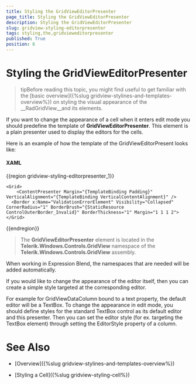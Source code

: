 ```yaml
---
title: Styling the GridViewEditorPresenter
page_title: Styling the GridViewEditorPresenter
description: Styling the GridViewEditorPresenter
slug: gridview-styling-editorpresenter
tags: styling,the,gridvieweditorpresenter
published: True
position: 6
---
```


# Styling the GridViewEditorPresenter

>tipBefore reading this topic, you might find useful to get familiar with the [basic overview]({%slug gridview-stylines-and-templates-overview%}) on styling the visual appearance of the __RadGridView__and its elements.
        
If you want to change the appearance of a cell when it enters edit mode you should predefine the template of __GridViewEditorPresenter__. This element is a plain presenter used to display the editors for the cells.
        

Here is an example of how the template of the GridViewEditorPresent looks like:
        

#### __XAML__

{{region gridview-styling-editorpresenter_1}}

	<Grid> 
		<ContentPresenter Margin="{TemplateBinding Padding}" VerticalAlignment="{TemplateBinding VerticalContentAlignment}" />
	  <Border x:Name="ValidationErrorElement" Visibility="Collapsed" CornerRadius="1" BorderBrush="{StaticResource ControlOuterBorder_Invalid}" BorderThickness="1" Margin="1 1 1 2">
	</Grid>
{{endregion}}

>The __GridViewEditorPresenter__ element is located in the __Telerik.Windows.Controls.GridView__ namespace of the __Telerik.Windows.Controls.GridView__ assembly.
            
When working in Expression Blend, the namespaces that are needed will be added automatically.

If you would like to change the appearance of the editor itself, then you can create a simple style targeted at the corresponding editor.

For example for GridViewDataColumn bound to a text property, the default editor will be a TextBox. To change the appearance in edit mode, you should define styles for the standard TextBox control as its default editor and this presenter. Then you can set the editor style (for ex. targeting the TextBox element) through setting the EditorStyle property of a column.
        
# See Also

 * [Overview]({%slug gridview-stylines-and-templates-overview%})

 * [Styling a Cell]({%slug gridview-styling-cell%})
